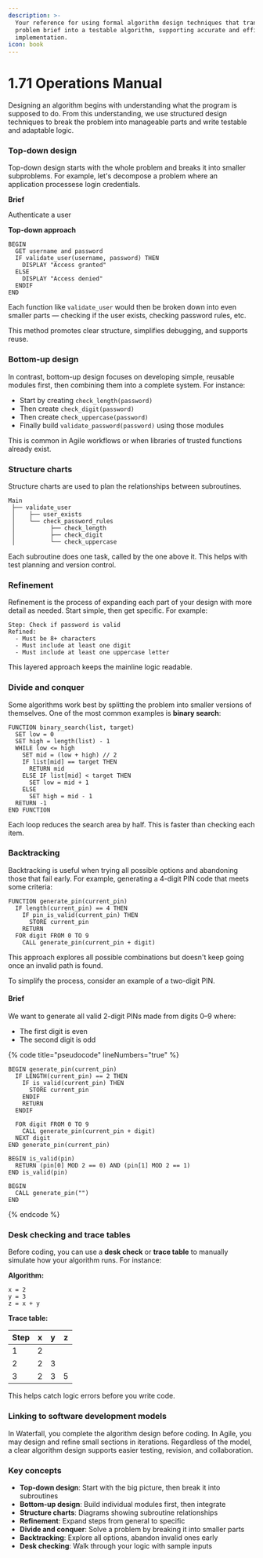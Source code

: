 ```yaml
---
description: >-
  Your reference for using formal algorithm design techniques that transform a
  problem brief into a testable algorithm, supporting accurate and efficient
  implementation.
icon: book
---
```


# 1.71 Operations Manual

Designing an algorithm begins with understanding what the program is supposed to do. From this understanding, we use structured design techniques to break the problem into manageable parts and write testable and adaptable logic.

### Top-down design

Top-down design starts with the whole problem and breaks it into smaller subproblems. For example, let's decompose a problem where an application processese login credentials.

**Brief**

Authenticate a user

**Top-down approach**

```
BEGIN
  GET username and password
  IF validate_user(username, password) THEN
    DISPLAY "Access granted"
  ELSE
    DISPLAY "Access denied"
  ENDIF
END
```

Each function like `validate_user` would then be broken down into even smaller parts — checking if the user exists, checking password rules, etc.

This method promotes clear structure, simplifies debugging, and supports reuse.

### Bottom-up design

In contrast, bottom-up design focuses on developing simple, reusable modules first, then combining them into a complete system. For instance:

* Start by creating `check_length(password)`
* Then create `check_digit(password)`
* Then create `check_uppercase(password)`
* Finally build `validate_password(password)` using those modules

This is common in Agile workflows or when libraries of trusted functions already exist.

### Structure charts

Structure charts are used to plan the relationships between subroutines.

```
Main
 ├── validate_user
 │    ├── user_exists
 │    └── check_password_rules
 │          ├── check_length
 │          ├── check_digit
 │          └── check_uppercase
```

Each subroutine does one task, called by the one above it. This helps with test planning and version control.

### Refinement

Refinement is the process of expanding each part of your design with more detail as needed. Start simple, then get specific. For example:

```
Step: Check if password is valid
Refined:
  - Must be 8+ characters
  - Must include at least one digit
  - Must include at least one uppercase letter
```

This layered approach keeps the mainline logic readable.

### Divide and conquer

Some algorithms work best by splitting the problem into smaller versions of themselves. One of the most common examples is **binary search**:

```
FUNCTION binary_search(list, target)
  SET low = 0
  SET high = length(list) - 1
  WHILE low <= high
    SET mid = (low + high) // 2
    IF list[mid] == target THEN
      RETURN mid
    ELSE IF list[mid] < target THEN
      SET low = mid + 1
    ELSE
      SET high = mid - 1
  RETURN -1
END FUNCTION
```

Each loop reduces the search area by half. This is faster than checking each item.

### Backtracking

Backtracking is useful when trying all possible options and abandoning those that fail early. For example, generating a 4-digit PIN code that meets some criteria:

```
FUNCTION generate_pin(current_pin)
  IF length(current_pin) == 4 THEN
    IF pin_is_valid(current_pin) THEN
      STORE current_pin
    RETURN
  FOR digit FROM 0 TO 9
    CALL generate_pin(current_pin + digit)
```

This approach explores all possible combinations but doesn't keep going once an invalid path is found.

To simplify the process, consider an example of a two-digit PIN.

#### Brief

We want to generate all valid 2-digit PINs made from digits 0–9 where:

* The first digit is even
* The second digit is odd

{% code title="pseudocode" lineNumbers="true" %}
```
BEGIN generate_pin(current_pin)
  IF LENGTH(current_pin) == 2 THEN
    IF is_valid(current_pin) THEN
      STORE current_pin
    ENDIF
    RETURN
  ENDIF

  FOR digit FROM 0 TO 9
    CALL generate_pin(current_pin + digit)
  NEXT digit
END generate_pin(current_pin)

BEGIN is_valid(pin)
  RETURN (pin[0] MOD 2 == 0) AND (pin[1] MOD 2 == 1)
END is_valid(pin)

BEGIN
  CALL generate_pin("")
END
```
{% endcode %}

### Desk checking and trace tables

Before coding, you can use a **desk check** or **trace table** to manually simulate how your algorithm runs. For instance:

**Algorithm:**

```
x = 2
y = 3
z = x + y
```

**Trace table:**

| Step | x | y | z |
| ---- | - | - | - |
| 1    | 2 |   |   |
| 2    | 2 | 3 |   |
| 3    | 2 | 3 | 5 |

This helps catch logic errors before you write code.

### Linking to software development models

In Waterfall, you complete the algorithm design before coding. In Agile, you may design and refine small sections in iterations. Regardless of the model, a clear algorithm design supports easier testing, revision, and collaboration.

### Key concepts

* **Top-down design**: Start with the big picture, then break it into subroutines
* **Bottom-up design**: Build individual modules first, then integrate
* **Structure charts**: Diagrams showing subroutine relationships
* **Refinement**: Expand steps from general to specific
* **Divide and conquer**: Solve a problem by breaking it into smaller parts
* **Backtracking**: Explore all options, abandon invalid ones early
* **Desk checking**: Walk through your logic with sample inputs
